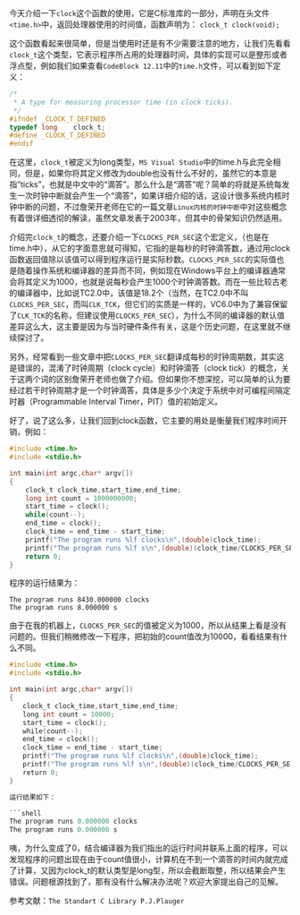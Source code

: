 
今天介绍一下`clock`这个函数的使用，它是C标准库的一部分，声明在头文件`<time.h>`中，返回处理器使用的时间值，函数声明为：
`clock_t clock(void);`

这个函数看起来很简单，但是当使用时还是有不少需要注意的地方，让我们先看看`clock_t`这个类型，它表示程序所占用的处理器时间，具体的实现可以是整形或者浮点型，例如我们如果查看`CodeBlock 12.11`中的`time.h`文件，可以看到如下定义：

```c
/*
 * A type for measuring processor time (in clock ticks).
 */
#ifndef _CLOCK_T_DEFINED
typedef	long	clock_t;
#define _CLOCK_T_DEFINED
#endif
```

在这里，`clock_t`被定义为long类型，`MS Visual Studio`中的time.h与此完全相同，但是，如果你将其定义修改为double也没有什么不好的，虽然它的本意是指”ticks”，也就是中文中的“滴答”。那么什么是“滴答”呢？简单的将就是系统每发生一次时钟中断就会产生一个“滴答”，如果详细介绍的话，这设计很多系统内核时钟中断的问题，不过詹荣开老师在它的一篇文章`Linux内核的时钟中断`中对这些概念有着很详细透彻的解读，虽然文章发表于2003年，但其中的骨架知识仍然适用。

介绍完`clock_t`的概念，还要介绍一下`CLOCKS_PER_SEC`这个宏定义，（也是在time.h中），从它的字面意思就可得知，它指的是每秒的时钟滴答数，通过用clock函数返回值除以该值可以得到程序运行是实际秒数。`CLOCKS_PER_SEC`的实际值也是随着操作系统和编译器的差异而不同，例如现在Windows平台上的编译器通常会将其定义为1000，也就是说每秒会产生1000个时钟滴答数。而在一些比较古老的编译器中，比如说TC2.0中，该值是18.2个（当然，在TC2.0中不叫`CLOCKS_PER_SEC`，而叫`CLK_TCK`，但它们的实质是一样的，VC6.0中为了兼容保留了`CLK_TCK`的名称，但建议使用`CLOCKS_PER_SEC`），为什么不同的编译器的默认值差异这么大，这主要是因为与当时硬件条件有关，这是个历史问题，在这里就不继续探讨了。

另外，经常看到一些文章中把`CLOCKS_PER_SEC`翻译成每秒的时钟周期数，其实这是错误的，混淆了时钟周期（clock cycle）和时钟滴答（clock tick）的概念，关于这两个词的区别詹荣开老师也做了介绍。但如果你不想深挖，可以简单的认为要经过若干时钟周期才是一个时钟滴答，具体是多少个决定于系统中对可编程间隔定时器（Programmable Interval Timer，PIT）值的初始定义。

好了，说了这么多，让我们回到clock函数，它主要的用处是衡量我们程序时间开销，例如：

```c
#include <time.h>
#include <stdio.h>

int main(int argc,char* argv[])
{
    clock_t clock_time,start_time,end_time;
    long int count = 1000000000;
    start_time = clock();
    while(count--);
    end_time = clock();
    clock_time = end_time - start_time;
    printf("The program runs %lf clocks\n",(double)clock_time);
    printf("The program runs %lf s\n",(double)(clock_time/CLOCKS_PER_SEC));
    return 0;
}
```

程序的运行结果为：

```shell
The program runs 8430.000000 clocks
The program runs 8.000000 s
```

由于在我的机器上，`CLOCKS_PER_SEC`的值被定义为1000，所以从结果上看是没有问题的。但我们稍微修改一下程序，把初始的count值改为10000，看看结果有什么不同。

```c
#include <time.h>
#include <stdio.h>

int main(int argc,char* argv[])
{
　　clock_t clock_time,start_time,end_time;
　　long int count = 10000;
　　start_time = clock();
　　while(count--);
　　end_time = clock();
　　clock_time = end_time - start_time;
　　printf("The program runs %lf clocks\n",(double)clock_time);
　　printf("The program runs %lf s\n",(double)(clock_time/CLOCKS_PER_SEC));
　　return 0;
}

运行结果如下：

```shell
The program runs 0.000000 clocks
The program runs 0.000000 s
```
 
咦，为什么变成了0，结合编译器为我们指出的运行时间并联系上面的程序，可以发现程序的问题出现在由于count值很小，计算机在不到一个滴答的时间内就完成了计算，又因为clock_t的默认类型是long型，所以会截断取整，所以结果会产生错误。问题根源找到了，那有没有什么解决办法呢？欢迎大家提出自己的见解。

参考文献：`The Standart C Library P.J.Plauger`



 